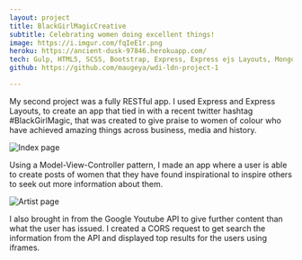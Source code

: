 ```yaml
---
layout: project
title: BlackGirlMagicCreative
subtitle: Celebrating women doing excellent things!
image: https://i.imgur.com/fqIeE1r.png
heroku: https://ancient-dusk-97846.herokuapp.com/
tech: Gulp, HTML5, SCSS, Bootstrap, Express, Express ejs Layouts, Mongoose, Morgan, Multer, Request-Promise, bluebird, Body-Parser, AWS-SDK, Express-Flash, Express-Session, Method-Override, Google Youtube API
github: https://github.com/maugeya/wdi-ldn-project-1

---
```


My second project was a fully RESTful app. I used Express and Express Layouts, to create an app that tied in with a recent twitter hashtag #BlackGirlMagic, that was created to give praise to women of colour who have achieved amazing things across business, media and history.

![Index page](http://i.imgur.com/l85szkx.png "Index page")

Using a Model-View-Controller pattern, I made an app where a user is able to create posts of women that they have found inspirational to inspire others to seek out more information about them.

![Artist page](http://i.imgur.com/cqimyOA.png "Artist page")

I also brought in from the Google Youtube API to give further content than what the user has issued. I created a CORS request to get search the information from the API and displayed top results for the users using iframes.
